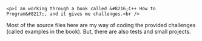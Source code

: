 	<p>I an working through a book called &#8216;C++ How to Program&#8217;, and it gives me challenges.<br />
Most of the source files here are my way of coding the provided challenges (called examples in the book). But, there are also tests and small projects.</p>
